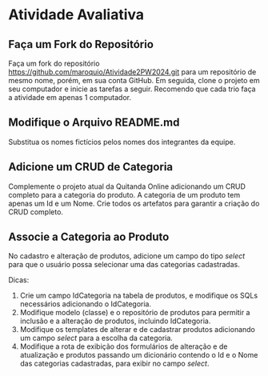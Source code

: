 # Atividade Avaliativa

## Faça um Fork do Repositório

Faça um fork do repositório https://github.com/maroquio/Atividade2PW2024.git para um repositório de mesmo nome, porém, em sua conta GitHub. Em seguida, clone o projeto em seu computador e inicie as tarefas a seguir. Recomendo que cada trio faça a atividade em apenas 1 computador.

## Modifique o Arquivo README.md

Substitua os nomes fictícios pelos nomes dos integrantes da equipe.

## Adicione um CRUD de Categoria

Complemente o projeto atual da Quitanda Online adicionando um CRUD completo para a categoria do produto. A categoria de um produto tem apenas um Id e um Nome. Crie todos os artefatos para garantir a criação do CRUD completo.

## Associe a Categoria ao Produto

No cadastro e alteração de produtos, adicione um campo do tipo *select* para que o usuário possa selecionar uma das categorias cadastradas.

Dicas:
1. Crie um campo IdCategoria na tabela de produtos, e modifique os SQLs necessários adicionando o IdCategoria.
2. Modifique modelo (classe) e o repositório de produtos para permitir a inclusão e a alteração de produtos, incluindo IdCategoria.
3. Modifique os templates de alterar e de cadastrar produtos adicionando um campo *select* para a escolha da categoria.
4. Modifique a rota de exibição dos formulários de alteração e de atualização e produtos passando um dicionário contendo o Id e o Nome das categorias cadastradas, para exibir no campo *select*.